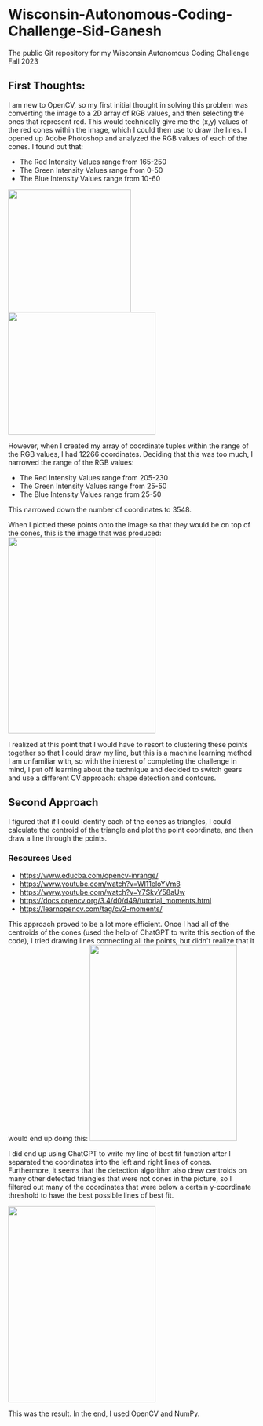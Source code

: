 # Wisconsin-Autonomous-Coding-Challenge-Sid-Ganesh
The public Git repository for my Wisconsin Autonomous Coding Challenge Fall 2023

## First Thoughts:
I am new to OpenCV, so my first initial thought in solving this problem was converting the image to a 2D array of RGB values, and then selecting the ones that represent red. This would technically give me the (x,y) values of the red cones within the image, which I could then use to draw the lines.
I opened up Adobe Photoshop and analyzed the RGB values of each of the cones. I found out that:
  - The Red Intensity Values range from 165-250
  - The Green Intensity Values range from 0-50
  - The Blue Intensity Values range from 10-60


<img src="https://github.com/SidGanesh41053/Wisconsin-Autonomous-Coding-Challenge-Sid-Ganesh/assets/131557045/a2c7e529-37f8-42ed-9f56-d9bca9eae78a" width="250" height="250">

<img src="https://github.com/SidGanesh41053/Wisconsin-Autonomous-Coding-Challenge-Sid-Ganesh/assets/131557045/709b844e-b8c3-4d14-a098-3736015f56e5" width="300" height="250">

However, when I created my array of coordinate tuples within the range of the RGB values, I had 12266 coordinates. Deciding that this was too much, I narrowed the range of the RGB values:  
  - The Red Intensity Values range from 205-230
  - The Green Intensity Values range from 25-50
  - The Blue Intensity Values range from 25-50

This narrowed down the number of coordinates to 3548.

When I plotted these points onto the image so that they would be on top of the cones, this is the image that was produced:
<img src="https://github.com/SidGanesh41053/Wisconsin-Autonomous-Coding-Challenge-Sid-Ganesh/assets/131557045/da486512-809c-4476-9fec-e1f69c933144" width="300" height="400">

I realized at this point that I would have to resort to clustering these points together so that I could draw my line, but this is a machine learning method I am unfamiliar with, so with the interest of completing the challenge in mind, I put off learning about the technique and decided to switch gears and use a different CV approach: shape detection and contours.

## Second Approach
I figured that if I could identify each of the cones as triangles, I could calculate the centroid of the triangle and plot the point coordinate, and then draw a line through the points.
### Resources Used
  - https://www.educba.com/opencv-inrange/
  - https://www.youtube.com/watch?v=Wl11eloYVm8
  - https://www.youtube.com/watch?v=Y7SkyY58aUw
  - https://docs.opencv.org/3.4/d0/d49/tutorial_moments.html
  - https://learnopencv.com/tag/cv2-moments/

This approach proved to be a lot more efficient. Once I had all of the centroids of the cones (used the help of ChatGPT to write this section of the code), I tried drawing lines connecting all the points, but didn't realize that it would end up doing this:
<img src=https://github.com/SidGanesh41053/Wisconsin-Autonomous-Coding-Challenge-Sid-Ganesh/assets/131557045/81865ff5-93d4-4e4b-888e-4ca6ca5de272 width="300" height="400">


I did end up using ChatGPT to write my line of best fit function after I separated the coordinates into the left and right lines of cones. Furthermore, it seems that the detection algorithm also drew centroids on many other detected triangles that were not cones in the picture, so I filtered out many of the coordinates that were below a certain y-coordinate threshold to have the best possible lines of best fit. 

<img src=https://github.com/SidGanesh41053/Wisconsin-Autonomous-Coding-Challenge-Sid-Ganesh/assets/131557045/0c92f72a-13a8-4c6c-8952-a13f57af4af1 width="300" height="400">

This was the result.
In the end, I used OpenCV and NumPy.
